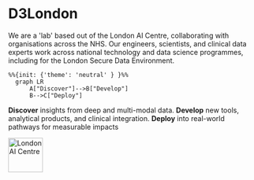 # D3London

We are a 'lab' based out of the London AI Centre, collaborating with organisations across the NHS. Our engineers, scientists, and clinical data experts work across national technology and data science programmes, including for the London Secure Data Environment.

```mermaid
%%{init: {'theme': 'neutral' } }%%
  graph LR
      A["Discover"]-->B["Develop"]
      B-->C["Deploy"]
```

**Discover** insights from deep and multi-modal data. **Develop** new tools, analytical products, and clinical integration. **Deploy** into real-world pathways for measurable impacts

<a href="https://www.aicentre.co.uk/"><img src="https://openhealthhub.org/uploads/default/original/1X/3494038bee19363220a0f498ea780ce17a202e4d.gif" alt="London AI Centre" title="" height="70" /></a>


